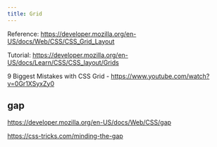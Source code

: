 ```yaml
---
title: Grid
---
```


Reference: https://developer.mozilla.org/en-US/docs/Web/CSS/CSS_Grid_Layout

Tutorial: https://developer.mozilla.org/en-US/docs/Learn/CSS/CSS_layout/Grids

9 Biggest Mistakes with CSS Grid - https://www.youtube.com/watch?v=0Gr1XSyxZy0

## gap

https://developer.mozilla.org/en-US/docs/Web/CSS/gap

https://css-tricks.com/minding-the-gap
